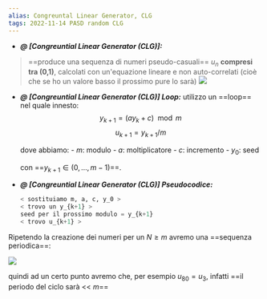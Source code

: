```yaml
---
alias: Congreuntal Linear Generator, CLG
tags: 2022-11-14 PASD random CLG
---
```


- ***@ [Congreuntial Linear Generator (CLG)]:***
> ==produce una sequenza di numeri pseudo-casuali== $u_n$ **compresi tra (0,1)**, calcolati con un'equazione lineare e non auto-correlati (cioè che se ho un valore basso il prossimo pure lo sarà)
> ![](Uni/PASD/img/unplot.jpeg)

<!--ID: 1670236970393-->


- ***@ [Congreuntial Linear Generator (CLG)] Loop:***
	utilizzo un ==loop== nel quale innesto:
	$$y_{k+1}=(ay_k+c)\mod m$$
	$$u_{k+1}=y_{k+1}/m$$

	dove abbiamo:
		- $m$: modulo
		- $a$: moltiplicatore
		- $c$: incremento
		- $y_0$: seed
	
	con ==$y_{k+1}\in (0,...,m-1)$==.

<!--ID: 1670568415361-->





- ***@ [Congreuntial Linear Generator (CLG)] Pseudocodice:***
	```python
	< sostituiamo m, a, c, y_0 >
	< trovo un y_{k+1} >
	seed per il prossimo modulo = y_{k+1}
	< trovo u_{k+1} >
	```
	
Ripetendo la creazione dei numeri per un $N\geq m$ avremo una ==sequenza periodica==:

<!--ID: 1670568415368-->


![](Uni/PASD/img/percyc.jpeg)

quindi ad un certo punto avremo che, per esempio $u_{80}=u_3$, infatti ==il periodo del ciclo sarà << $m$==

<!--ID: 1670236970402-->

